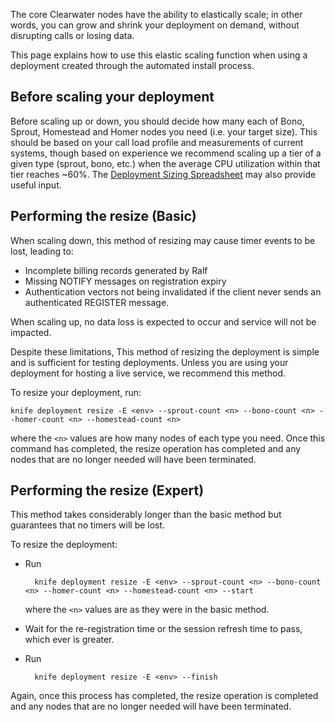The core Clearwater nodes have the ability to elastically scale; in other words, you can grow and shrink your deployment on demand, without disrupting calls or losing data.

This page explains how to use this elastic scaling function when using a deployment created through the automated install process.

## Before scaling your deployment

Before scaling up or down, you should decide how many each of Bono, Sprout, Homestead and Homer nodes you need (i.e. your target size). This should be based on your call load profile and measurements of current systems, though based on experience we recommend scaling up a tier of a given type (sprout, bono, etc.) when the average CPU utilization within that tier reaches ~60%. The [Deployment Sizing Spreadsheet](http://www.projectclearwater.org/technical/clearwater-performance/) may also provide useful input.

## Performing the resize (Basic)

When scaling down, this method of resizing may cause timer events to be lost, leading to:

* Incomplete billing records generated by Ralf
* Missing NOTIFY messages on registration expiry
* Authentication vectors not being invalidated if the client never sends an authenticated REGISTER message.

When scaling up, no data loss is expected to occur and service will not be impacted.

Despite these limitations, This method of resizing the deployment is simple and is sufficient for testing deployments.  Unless you are using your deployment for hosting a live service, we recommend this method.

To resize your deployment, run:

    knife deployment resize -E <env> --sprout-count <n> --bono-count <n> --homer-count <n> --homestead-count <n>

where the `<n>` values are how many nodes of each type you need.  Once this command has completed, the resize operation has completed and any nodes that are no longer needed will have been terminated.

## Performing the resize (Expert)

This method takes considerably longer than the basic method but guarantees that no timers will be lost.

To resize the deployment:

* Run 

        knife deployment resize -E <env> --sprout-count <n> --bono-count <n> --homer-count <n> --homestead-count <n> --start

    where the `<n>` values are as they were in the basic method.

* Wait for the re-registration time or the session refresh time to pass, which ever is greater.
* Run

        knife deployment resize -E <env> --finish

Again, once this process has completed, the resize operation is completed and any nodes that are no longer needed will have been terminated.
